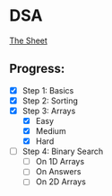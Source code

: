 # DSA
[The Sheet](https://takeuforward.org/strivers-a2z-dsa-course/strivers-a2z-dsa-course-sheet-2/)
## Progress:
- [x] Step 1: Basics
- [x] Step 2: Sorting
- [x] Step 3: Arrays
	- [x] Easy
	- [x] Medium
	- [x] Hard
- [ ] Step 4: Binary Search
	- [ ] On 1D Arrays
	- [ ] On Answers
	- [ ] On 2D Arrays
